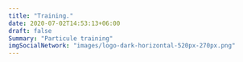 ```yaml
---
title: "Training."
date: 2020-07-02T14:53:13+06:00
draft: false
Summary: "Particule training"
imgSocialNetwork: "images/logo-dark-horizontal-520px-270px.png"
---
```

